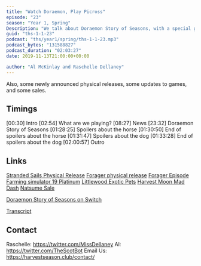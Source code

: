 ```yaml
---
title: "Watch Doraemon, Play Picross"
episode: "23"
season: "Year 1, Spring"
Description: "We talk about Doraemon Story of Seasons, with a special guest."
guid: "ths-1-1-23"
podcast: "ths/year1/spring/ths-1-1-23.mp3"
podcast_bytes: "131588827"
podcast_duration: "02:03:27"
date: 2019-11-13T21:00:00+00:00

author: "Al McKinlay and Raschelle Dellaney"
---
```


Also, some newly announced physical releases, some updates to games, and some sales.

## Timings

[00:30] Intro
[02:54] What are we playing?
[08:27] News
[23:32] Doraemon Story of Seasons
[01:28:25] Spoilers about the horse
[01:30:50] End of spoilers about the horse
[01:31:47] Spoilers about the dog
[01:33:28] End of spoilers about the dog
[02:00:57] Outro

## Links

[Stranded Sails Physical Release](https://signatureeditiongames.com/products/stranded-sails-explorers-of-the-cursed-islands-standard-edition-switch?variant=15416677007395)
[Forager physical release](https://twitter.com/_HopFrog/status/1189315717948157953)
[Forager Episode](https://harvestseason.club/episode/1-1-16-forager/)
[Farming simulator 19 Platinum](https://twitter.com/farmingsim/status/1186673568039362562)
[Littlewood Exotic Pets](https://twitter.com/SeanYoungSG/status/1190655440021020673)
[Harvest Moon Mad Dash](https://www.nintendo.co.uk/Games/Nintendo-Switch/Harvest-Moon-Mad-Dash-1660566.html)
[Natsume Sale](https://twitter.com/Natsume_Inc/status/1192477164542873602?s=19)

[Doraemon Story of Seasons on Switch](https://www.nintendo.com/games/detail/doraemon-story-of-seasons-switch/)

[Transcript](https://docs.google.com/document/d/1Hpvz9VcEu90Jgd_dxm0puVdxc1rNrser7cabh5uD1wA/edit?usp=sharing)

## Contact

Raschelle: https://twitter.com/MissDellaney
Al: https://twitter.com/TheScotBot
Email Us: https://harvestseason.club/contact/
